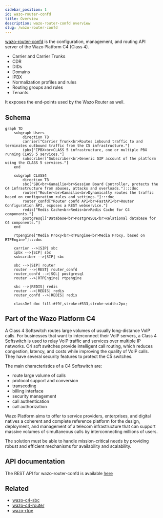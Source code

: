 ```yaml
---
sidebar_position: 1
id: wazo-router-confd
title: Overview
description: wazo-router-confd overview
slug: /wazo-router-confd
---
```


[wazo-router-confd](https://github.com/wazo-platform/wazo-router-confd) is the configuration, management, and routing API server of the Wazo Platform C4 (Class 4).

- Carrier and Carrier Trunks
- CDR
- DIDs
- Domains
- IPBX
- Normalization profiles and rules
- Routing groups and rules
- Tenants

It exposes the end-points used by the Wazo Router as well.

## Schema

```mermaid
graph TD
    subgraph Users
        direction TB
        carrier["Carrier Trunk<br>Routes inbound traffic to and terminates outbound traffic from the C5 infrastructure."]
        ipbx["IPBX<br>CLASS 5 infrastructure, one or multiple PBX running CLASS 5 services."]
        subscriber["Subscriber<br>Generic SIP account of the platform using the CLASS 5 services."]
    end

    subgraph CLASS4
        direction TB
        sbc["SBC<br>Kamailio<br>Session Board Controller, protects the C4 infrastructure from abuses, attacks and overloads."]:::doc
        router["Router<br>Kamailio<br>Dynamically routes the traffic based on configuration rules and settings."]:::doc
        router_confd["Router confd API<br>FastAPI<br>Router Configuration API, exposes a REST webservice."]
        redis["Redis Cache<br>Redis<br>Redis Cache for C4 components."]
        postgresql["Database<br>PostgreSQL<br>Relational database for C4 components."]
    end

    rtpengine["Media Proxy<br>RTPEngine<br>Media Proxy, based on RTPEngine"]:::doc

    carrier -->|SIP| sbc
    ipbx -->|SIP| sbc
    subscriber -->|SIP| sbc

    sbc -->|SIP| router
    router -->|REST| router_confd
    router_confd -->|SQL| postgresql
    router -->|RTPEngine| rtpengine

    sbc -->|REDIS| redis
    router -->|REDIS| redis
    router_confd -->|REDIS| redis

    classDef doc fill:#f9f,stroke:#333,stroke-width:2px;
```

## Part of the Wazo Platform C4

A Class 4 Softswitch routes large volumes of usually long-distance VoIP calls. For businesses that want to interconnect their VoIP servers, a Class 4 Softswitch is used to relay VoIP traffic and services over multiple IP networks. C4 soft switches provide intelligent call routing, which reduces congestion, latency, and costs while improving the quality of VoIP calls. They have several security features to protect the C5 switches.

The main characteristics of a C4 Softswitch are:

- route large volume of calls
- protocol support and conversion
- transcoding
- billing interface
- security management
- call authentication
- call authorization

Wazo Platform aims to offer to service providers, enterprises, and digital natives a coherent and complete reference platform for the design, deployment, and management of a telecom infrastructure that can support massive volumes of simultaneous calls by interconnecting millions of users.

The solution must be able to handle mission-critical needs by providing robust and efficient mechanisms for availability and scalability.

## API documentation

The REST API for wazo-router-confd is available [here](../api/router-confd.html)

## Related

- [wazo-c4-sbc](c4-sbc.html)
- [wazo-c4-router](c4-router.html)
- [wazo-rtpe](rtpe-config.html)
